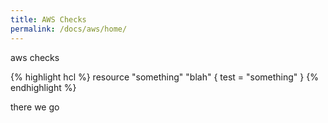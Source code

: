 ```yaml
---
title: AWS Checks
permalink: /docs/aws/home/
---
```

aws checks

{% highlight hcl %}
resource "something" "blah" {
  test = "something"
}
{% endhighlight %}

there we go

